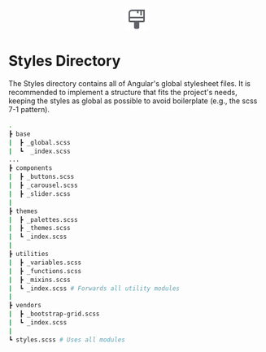 <p align="center">
  <img src="../docs/images/styles_directory.svg" alt="styles-directory" width="48px" height="48px"/>
  <br>
</p>

# Styles Directory

The Styles directory contains all of Angular's global stylesheet files. It is recommended to implement a structure that fits the project's needs, keeping the styles as global as possible to avoid boilerplate (e.g., the scss 7-1 pattern).

```bash
.
┣ base
|  ┣ _global.scss   
|  ┗  _index.scss  
...
┣ components
|  ┣ _buttons.scss  
|  ┣ _carousel.scss  
|  ┣ _slider.scss  
|
┣ themes
|  ┣ _palettes.scss     
|  ┣ _themes.scss   
|  ┗ _index.scss  
|
┣ utilities
|  ┣ _variables.scss  
|  ┣ _functions.scss  
|  ┣ _mixins.scss
|  ┗ _index.scss # Forwards all utility modules
|
┣ vendors
|  ┣ _bootstrap-grid.scss
|  ┗ _index.scss 
|
┗ styles.scss # Uses all modules
```
